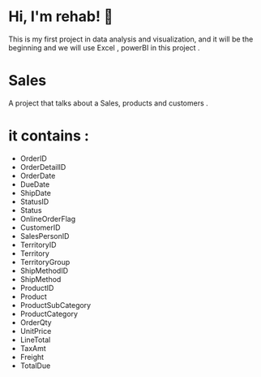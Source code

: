 # Hi, I'm rehab! 👋
This is my first project in data analysis and visualization, and it will be the beginning and we will use Excel , powerBI in this project  .

# Sales

A project that talks about a Sales, products and customers .

# it contains :
- OrderID
- OrderDetailID
- OrderDate
- DueDate
- ShipDate
- StatusID
- Status
- OnlineOrderFlag
- CustomerID
- SalesPersonID
- TerritoryID
- Territory
- TerritoryGroup
- ShipMethodID
- ShipMethod
- ProductID
- Product
- ProductSubCategory
- ProductCategory
- OrderQty	
- UnitPrice	
- LineTotal	
- TaxAmt	
- Freight	
- TotalDue

